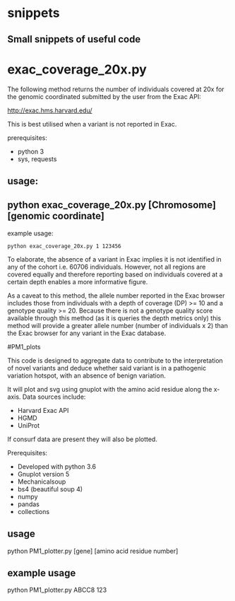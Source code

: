 # snippets
## Small snippets of useful code

# exac_coverage_20x.py

The following method returns the number of individuals covered at 20x for the genomic coordinated submitted by the user
from the Exac API:

http://exac.hms.harvard.edu/

This is best utilised when a variant is not reported in Exac.

prerequisites: 
* python 3
* sys, requests

## usage:

## python exac_coverage_20x.py [Chromosome] [genomic coordinate]

example usage:

    python exac_coverage_20x.py 1 123456

To elaborate, the absence of a variant in Exac implies it is not identified in any of the cohort i.e. 60706 individuals.
However, not all regions are covered equally and therefore reporting based on individuals covered at a certain depth enables
a more informative figure.

As a caveat to this method, the allele number reported in the Exac browser includes those from individuals with a depth of coverage (DP) >= 10 
and a genotype quality >= 20. Because there is not a genotype quality score available through this method (as it is queries the depth metrics only)
this method will provide a greater allele number (number of individuals x 2) than the Exac browser for any variant in the Exac database.

#PM1_plots

This code is designed to aggregate data to contribute to the interpretation of novel variants and deduce whether said variant is in a pathogenic variation hotspot, with an absence of benign variation.

It will plot and svg using gnuplot with the amino acid residue along the x-axis. Data sources include:
* Harvard Exac API 
* HGMD
* UniProt 

If consurf data are present they will also be plotted. 

Prerequisites:
* Developed with python 3.6
* Gnuplot version 5
* Mechanicalsoup
* bs4 (beautiful soup 4)
* numpy
* pandas
* collections

## usage 

python PM1_plotter.py [gene] [amino acid residue number]

## example usage

python PM1_plotter.py ABCC8 123

